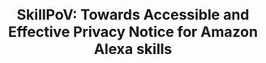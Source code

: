 ---
title: "SkillPoV: Towards Accessible and Effective Privacy Notice for Amazon Alexa skills"
collection: publications
category: conferences
paperurl: '[https://dl.acm.org/doi/pdf/10.1145/3589334.3645409]'
citation: 'Jingwen Yan*, Song Liao*, Mohammed Aldeen, Luyi Xing, Danfeng (Daphne) Yao, Long Cheng. Network and Distributed System Security Symposium (NDSS), 2025'
---